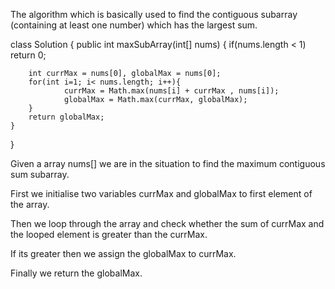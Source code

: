The algorithm which is basically used to find the contiguous subarray (containing at least one number) which has the largest sum.


class Solution
{
    public int maxSubArray(int[] nums) 
    {
       if(nums.length  < 1)  return 0; 
        
        int currMax = nums[0], globalMax = nums[0];
        for(int i=1; i< nums.length; i++){
                currMax = Math.max(nums[i] + currMax , nums[i]);
                globalMax = Math.max(currMax, globalMax);
        }
        return globalMax;
    }
}



Given a array nums[] we are in the situation to find the maximum contiguous sum subarray. 

First we initialise two variables currMax and globalMax to first element of the array.

Then we loop through the array and check whether the  sum of currMax and the looped element is greater than the currMax.

If its greater then we assign the globalMax to currMax. 

Finally we return the globalMax.
